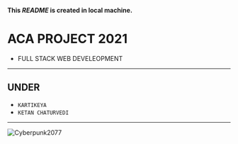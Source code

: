 **This *README* is created in local machine.**
#  ACA PROJECT 2021
   - FULL STACK WEB DEVELEOPMENT
-------

##  UNDER 
  - `KARTIKEYA`
  - `KETAN CHATURVEDI`
 ---------
![Cyberpunk2077](https://cdn.pixabay.com/photo/2020/12/20/21/17/city-5848267_1280.jpg)
